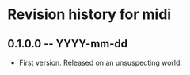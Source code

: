 # Revision history for midi

## 0.1.0.0  -- YYYY-mm-dd

* First version. Released on an unsuspecting world.
